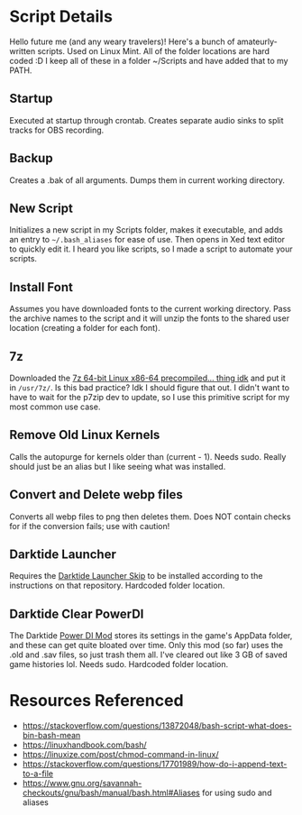 # Script Details
Hello future me (and any weary travelers)! Here's a bunch of amateurly-written scripts. Used on Linux Mint. All of the folder locations are hard coded :D I keep all of these in a folder ~/Scripts and have added that to my PATH.
## Startup
Executed at startup through crontab. Creates separate audio sinks to split tracks for OBS recording.

## Backup
Creates a .bak of all arguments. Dumps them in current working directory.

## New Script
Initializes a new script in my Scripts folder, makes it executable, and adds an entry to `~/.bash_aliases` for ease of use. Then opens in Xed text editor to quickly edit it. I heard you like scripts, so I made a script to automate your scripts.

## Install Font
Assumes you have downloaded fonts to the current working directory. Pass the archive names to the script and it will unzip the fonts to the shared user location (creating a folder for each font).

## 7z
Downloaded the [7z 64-bit Linux x86-64 precompiled... thing idk](https://www.7-zip.org/download.html) and put it in `/usr/7z/`. Is this bad practice? Idk I should figure that out. I didn't want to have to wait for the p7zip dev to update, so I use this primitive script for my most common use case.

## Remove Old Linux Kernels
Calls the autopurge for kernels older than (current - 1). Needs sudo. Really should just be an alias but I like seeing what was installed.

## Convert and Delete webp files
Converts all webp files to png then deletes them. Does NOT contain checks for if the conversion fails; use with caution!

## Darktide Launcher
Requires the [Darktide Launcher Skip](https://github.com/ronvoluted/darktide-launcher-skip) to be installed according to the instructions on that repository. Hardcoded folder location.

## Darktide Clear PowerDI
The Darktide [Power DI Mod](https://www.nexusmods.com/warhammer40kdarktide/mods/281) stores its settings in the game's AppData folder, and these can get quite bloated over time. Only this mod (so far) uses the .old and .sav files, so just trash them all. I've cleared out like 3 GB of saved game histories lol. Needs sudo. Hardcoded folder location.

# Resources Referenced
- https://stackoverflow.com/questions/13872048/bash-script-what-does-bin-bash-mean
- https://linuxhandbook.com/bash/
- https://linuxize.com/post/chmod-command-in-linux/
- https://stackoverflow.com/questions/17701989/how-do-i-append-text-to-a-file
- https://www.gnu.org/savannah-checkouts/gnu/bash/manual/bash.html#Aliases    for using sudo and aliases
